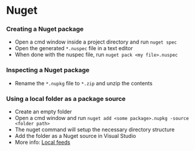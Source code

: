 # Nuget

### Creating a Nuget package

 - Open a cmd window inside a project directory and run `nuget spec`
 - Open the generated `*.nuspec` file in a text editor
 - When done with the nuspec file, run `nuget pack <my file>.nuspec`

### Inspecting a Nuget package

 - Rename the `*.nupkg` file to `*.zip` and unzip the contents

### Using a local folder as a package source

 - Create an empty folder
 - Open a cmd window and run `nuget add <some package>.nupkg -source <folder path>`
 - The nuget command will setup the necessary directory structure
 - Add the folder as a Nuget source in Visual Studio
 - More info: [Local feeds](https://docs.microsoft.com/en-us/nuget/hosting-packages/local-feeds)
